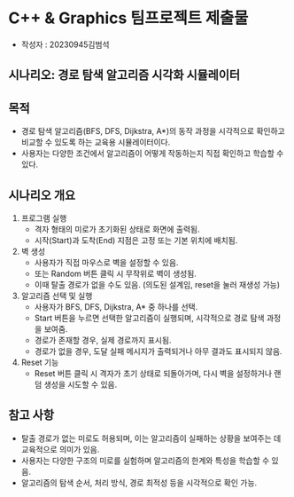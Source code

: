 # C++ & Graphics 팀프로젝트 제출물
- 작성자 : 20230945김범석

## 시나리오: 경로 탐색 알고리즘 시각화 시뮬레이터

## 목적
- 경로 탐색 알고리즘(BFS, DFS, Dijkstra, A*)의 동작 과정을 시각적으로 확인하고 비교할 수 있도록 하는 교육용 시뮬레이터이다.
- 사용자는 다양한 조건에서 알고리즘이 어떻게 작동하는지 직접 확인하고 학습할 수 있다.

## 시나리오 개요
1. 프로그램 실행
   - 격자 형태의 미로가 초기화된 상태로 화면에 출력됨.
   - 시작(Start)과 도착(End) 지점은 고정 또는 기본 위치에 배치됨.
2. 벽 생성
   - 사용자가 직접 마우스로 벽을 설정할 수 있음.
   - 또는 Random 버튼 클릭 시 무작위로 벽이 생성됨.
   - 이때 탈출 경로가 없을 수도 있음. (의도된 설계임, reset을 눌러 재생성 가능)
3. 알고리즘 선택 및 실행
   - 사용자가 BFS, DFS, Dijkstra, A* 중 하나를 선택.
   - Start 버튼을 누르면 선택한 알고리즘이 실행되며, 시각적으로 경로 탐색 과정을 보여줌.
   - 경로가 존재할 경우, 실제 경로까지 표시됨.
   - 경로가 없을 경우, 도달 실패 메시지가 출력되거나 아무 결과도 표시되지 않음.
4. Reset 기능
   - Reset 버튼 클릭 시 격자가 초기 상태로 되돌아가며, 다시 벽을 설정하거나 랜덤 생성을 시도할 수 있음.

## 참고 사항
- 탈출 경로가 없는 미로도 허용되며, 이는 알고리즘이 실패하는 상황을 보여주는 데 교육적으로 의미가 있음.
- 사용자는 다양한 구조의 미로를 실험하며 알고리즘의 한계와 특성을 학습할 수 있음.
- 알고리즘의 탐색 순서, 처리 방식, 경로 최적성 등을 시각적으로 확인 가능.
